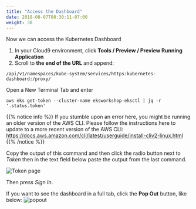 ```yaml
---
title: "Access the Dashboard"
date: 2018-08-07T08:30:11-07:00
weight: 30
---
```


Now we can access the Kubernetes Dashboard

1. In your Cloud9 environment, click **Tools / Preview / Preview Running Application**
1. Scroll to **the end of the URL** and append:

```
/api/v1/namespaces/kube-system/services/https:kubernetes-dashboard:/proxy/
```

Open a New Terminal Tab  and enter
```
aws eks get-token --cluster-name eksworkshop-eksctl | jq -r '.status.token'
```

{{% notice info %}}
If you stumble upon an error here, you might be running an older version of the AWS CLI. Please follow the instructions here to update to a more recent version of the AWS CLI: https://docs.aws.amazon.com/cli/latest/userguide/install-cliv2-linux.html
{{% /notice %}}

Copy the output of this command and then click the radio button next to
*Token* then in the text field below paste the output from the last command.

![Token page](/images/dashboard-connect.png)

Then press *Sign In*.

If you want to see the dashboard in a full tab, click the **Pop Out** button, like below:
![popout](/images/popout.png)
